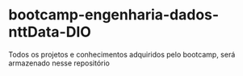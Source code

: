 # bootcamp-engenharia-dados-nttData-DIO
Todos os projetos e conhecimentos adquiridos pelo bootcamp, será armazenado nesse repositório
